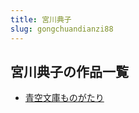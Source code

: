 ```yaml
---
title: 宮川典子
slug: gongchuandianzi88
---
```


## 宮川典子の作品一覧

- [青空文庫ものがたり](qingkongwenkumonogataride)
